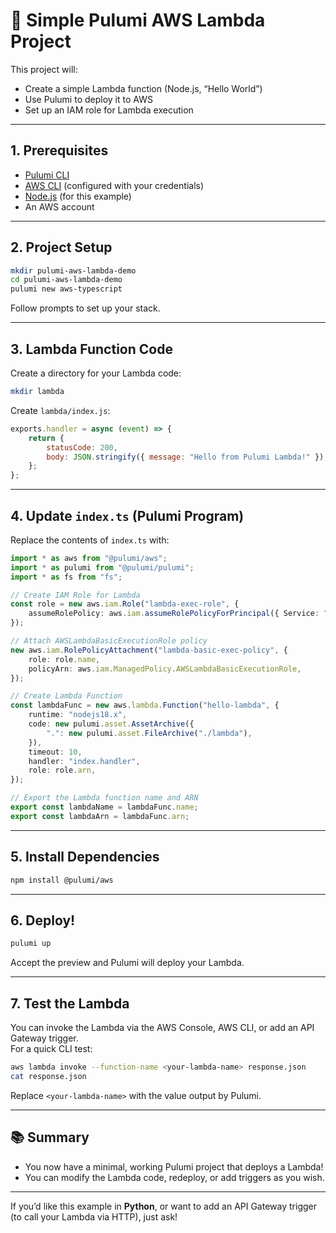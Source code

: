 # 🚀 Simple Pulumi AWS Lambda Project

This project will:

- Create a simple Lambda function (Node.js, “Hello World”)
- Use Pulumi to deploy it to AWS
- Set up an IAM role for Lambda execution

---

## 1. Prerequisites

- [Pulumi CLI](https://www.pulumi.com/docs/get-started/install/)
- [AWS CLI](https://aws.amazon.com/cli/) (configured with your credentials)
- [Node.js](https://nodejs.org/) (for this example)
- An AWS account

---

## 2. Project Setup

```bash
mkdir pulumi-aws-lambda-demo
cd pulumi-aws-lambda-demo
pulumi new aws-typescript
```

Follow prompts to set up your stack.

---

## 3. Lambda Function Code

Create a directory for your Lambda code:

```bash
mkdir lambda
```

Create `lambda/index.js`:

````javascript
exports.handler = async (event) => {
    return {
        statusCode: 200,
        body: JSON.stringify({ message: "Hello from Pulumi Lambda!" }),
    };
};
````

---

## 4. Update `index.ts` (Pulumi Program)

Replace the contents of `index.ts` with:

````typescript
import * as aws from "@pulumi/aws";
import * as pulumi from "@pulumi/pulumi";
import * as fs from "fs";

// Create IAM Role for Lambda
const role = new aws.iam.Role("lambda-exec-role", {
    assumeRolePolicy: aws.iam.assumeRolePolicyForPrincipal({ Service: "lambda.amazonaws.com" }),
});

// Attach AWSLambdaBasicExecutionRole policy
new aws.iam.RolePolicyAttachment("lambda-basic-exec-policy", {
    role: role.name,
    policyArn: aws.iam.ManagedPolicy.AWSLambdaBasicExecutionRole,
});

// Create Lambda Function
const lambdaFunc = new aws.lambda.Function("hello-lambda", {
    runtime: "nodejs18.x",
    code: new pulumi.asset.AssetArchive({
        ".": new pulumi.asset.FileArchive("./lambda"),
    }),
    timeout: 10,
    handler: "index.handler",
    role: role.arn,
});

// Export the Lambda function name and ARN
export const lambdaName = lambdaFunc.name;
export const lambdaArn = lambdaFunc.arn;
````

---

## 5. Install Dependencies

```bash
npm install @pulumi/aws
```

---

## 6. Deploy!

```bash
pulumi up
```

Accept the preview and Pulumi will deploy your Lambda.

---

## 7. Test the Lambda

You can invoke the Lambda via the AWS Console, AWS CLI, or add an API Gateway trigger.  
For a quick CLI test:

```bash
aws lambda invoke --function-name <your-lambda-name> response.json
cat response.json
```

Replace `<your-lambda-name>` with the value output by Pulumi.

---

## 📚 Summary

- You now have a minimal, working Pulumi project that deploys a Lambda!
- You can modify the Lambda code, redeploy, or add triggers as you wish.

---

If you’d like this example in **Python**, or want to add an API Gateway trigger (to call your Lambda via HTTP), just ask!
